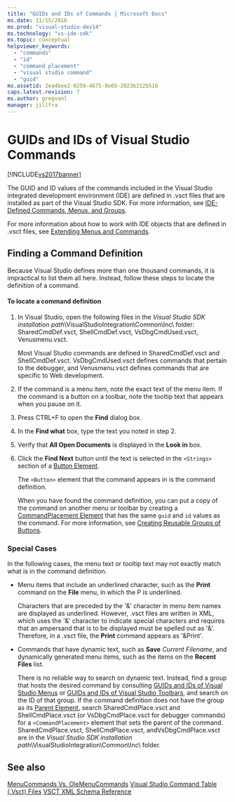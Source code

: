 ```yaml
---
title: "GUIDs and IDs of Commands | Microsoft Docs"
ms.date: 11/15/2016
ms.prod: "visual-studio-dev14"
ms.technology: "vs-ide-sdk"
ms.topic: conceptual
helpviewer_keywords:
  - "commands"
  - "id"
  - "command placement"
  - "visual studio command"
  - "guid"
ms.assetid: 2ea4bee2-0259-4675-8e65-2023b312b516
caps.latest.revision: 7
ms.author: gregvanl
manager: jillfra
---
```

# GUIDs and IDs of Visual Studio Commands
[!INCLUDE[vs2017banner](../../includes/vs2017banner.md)]

The GUID and ID values of the commands included in the Visual Studio integrated development environment (IDE) are defined in .vsct files that are installed as part of the Visual Studio SDK. For more information, see [IDE-Defined Commands, Menus, and Groups](../../extensibility/internals/ide-defined-commands-menus-and-groups.md).

 For more information about how to work with IDE objects that are defined in .vsct files, see [Extending Menus and Commands](../../extensibility/extending-menus-and-commands.md).

## Finding a Command Definition
 Because Visual Studio defines more than one thousand commands, it is impractical to list them all here. Instead, follow these steps to locate the definition of a command.

#### To locate a command definition

1. In Visual Studio, open the following files in the *Visual Studio SDK installation path*\VisualStudioIntegration\Common\Inc\ folder: SharedCmdDef.vsct, ShellCmdDef.vsct, VsDbgCmdUsed.vsct, Venusmenu.vsct.

    Most Visual Studio commands are defined in SharedCmdDef.vsct and ShellCmdDef.vsct. VsDbgCmdUsed.vsct defines commands that pertain to the debugger, and Venusmenu.vsct defines commands that are specific to Web development.

2. If the command is a menu item, note the exact text of the menu item. If the command is a button on a toolbar, note the tooltip text that appears when you pause on it.

3. Press CTRL+F to open the **Find** dialog box.

4. In the **Find what** box, type the text you noted in step 2.

5. Verify that **All Open Documents** is displayed in the **Look in** box.

6. Click the **Find Next** button until the text is selected in the `<Strings>` section of a [Button Element](../../extensibility/button-element.md).

    The `<Button>` element that the command appears in is the command definition.

   When you have found the command definition, you can put a copy of the command on another menu or toolbar by creating a [CommandPlacement Element](../../extensibility/commandplacement-element.md) that has the same `guid` and `id` values as the command. For more information, see [Creating Reusable Groups of Buttons](../../extensibility/creating-reusable-groups-of-buttons.md).

### Special Cases
 In the following cases, the menu text or tooltip text may not exactly match what is in the command definition.

- Menu items that include an underlined character, such as the **Print** command on the **File** menu, in which the P is underlined.

     Characters that are preceded by the '&' character in menu item names are displayed as underlined. However, .vsct files are written in XML, which uses the '&' character to indicate special characters and requires that an ampersand that is to be displayed must be spelled out as '&amp;'. Therefore, in a .vsct file, the **Print** command appears as '&amp;Print'.

- Commands that have dynamic text, such as **Save** *Current Filename*, and dynamically generated menu items, such as the items on the **Recent Files** list.

     There is no reliable way to search on dynamic text. Instead, find a group that hosts the desired command by consulting [GUIDs and IDs of Visual Studio Menus](../../extensibility/internals/guids-and-ids-of-visual-studio-menus.md) or [GUIDs and IDs of Visual Studio Toolbars](../../extensibility/internals/guids-and-ids-of-visual-studio-toolbars.md), and search on the ID of that group. If the command definition does not have the group as its [Parent Element](../../extensibility/parent-element.md), search SharedCmdPlace.vsct and ShellCmdPlace.vsct (or VsDbgCmdPlace.vsct for debugger commands) for a `<CommandPlacement>` element that sets the parent of the command. SharedCmdPlace.vsct, ShellCmdPlace.vsct, andVsDbgCmdPlace.vsct are in the *Visual Studio SDK installation path*\VisualStudioIntegration\Common\Inc\ folder.

## See also
 [MenuCommands Vs. OleMenuCommands](../../misc/menucommands-vs-olemenucommands.md)
 [Visual Studio Command Table (.Vsct) Files](../../extensibility/internals/visual-studio-command-table-dot-vsct-files.md)
 [VSCT XML Schema Reference](../../extensibility/vsct-xml-schema-reference.md)
